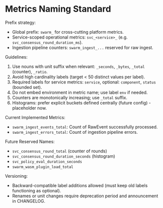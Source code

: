 # Metrics Naming Standard

Prefix strategy:
- Global prefix: `swarm_` for cross-cutting platform metrics.
- Service-scoped operational metrics: `svc_<service>_` (e.g. `svc_consensus_round_duration_ms`).
- Ingestion pipeline counters: `swarm_ingest_...` reserved for raw ingest.

Guidelines:
1. Use nouns with unit suffix when relevant: `_seconds`, `_bytes`, `_total` (counter), `_ratio`.
2. Avoid high cardinality labels (target < 50 distinct values per label).
3. Required labels for service metrics: `service`, optional: `component`, `status` (bounded set).
4. Do not embed environment in metric name; use label `env` if needed.
5. Counters are monotonically increasing; use `_total` suffix.
6. Histograms: prefer explicit buckets defined centrally (future config) - placeholder now.

Current Implemented Metrics:
- `swarm_ingest_events_total`: Count of RawEvent successfully processed.
- `swarm_ingest_errors_total`: Count of ingestion pipeline errors.

Future Reserved Names:
- `svc_consensus_round_total` (counter of rounds)
- `svc_consensus_round_duration_seconds` (histogram)
- `svc_policy_eval_duration_seconds`
- `swarm_wasm_plugin_load_total`

Versioning:
- Backward-compatible label additions allowed (must keep old labels functioning as optional).
- Renames or unit changes require deprecation period and announcement in CHANGELOG.
